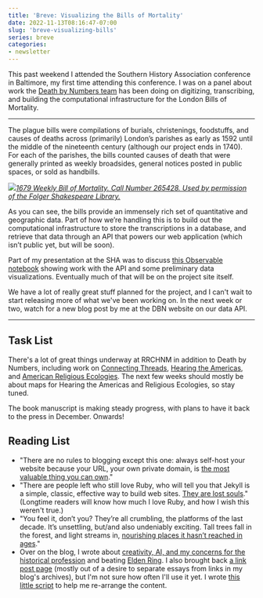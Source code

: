 ```yaml
---
title: 'Breve: Visualizing the Bills of Mortality'
date: 2022-11-13T08:16:47-07:00
slug: 'breve-visualizing-bills'
series: breve
categories: 
- newsletter
---
```


This past weekend I attended the Southern History Association conference in Baltimore, my first time attending this conference. I was on a panel about work the [Death by Numbers team](https://deathbynumbers.org/) has been doing on digitizing, transcribing, and building the computational infrastructure for the London Bills of Mortality.

---

The plague bills were compilations of burials, christenings, foodstuffs, and causes of deaths across (primarily) London’s parishes as early as 1592 until the middle of the nineteenth century (although our project ends in 1740). For each of the parishes, the bills counted causes of death that were generally printed as weekly broadsides, general notices posted in public spaces, or sold as handbills.

![](https://buttondown.s3.us-west-2.amazonaws.com/images/a9d7269a-b63f-4999-9ba4-502a425dcce9.jpg)[*1679 Weekly Bill of Mortality. Call Number 265428. Used by permission of the Folger Shakespeare Library.*](https://luna.folger.edu/luna/servlet/view/search?search=SUBMIT&cat=0&q=265428&dateRangeStart=&dateRangeEnd=&QuickSearchA=QuickSearchA)

As you can see, the bills provide an immensely rich set of quantitative and geographic data. Part of how we’re handling this is to build out the computational infrastructure to store the transcriptions in a database, and retrieve that data through an API that powers our web application (which isn’t public yet, but will be soon).

Part of my presentation at the SHA was to discuss [this Observable notebook](https://observablehq.com/d/7adb8b95df5d51a9) showing work with the API and some preliminary data visualizations. Eventually much of that will be on the project site itself.

We have a lot of really great stuff planned for the project, and I can't wait to start releasing more of what we've been working on. In the next week or two, watch for a new blog post by me at the DBN website on our data API.

---

## Task List

There's a lot of great things underway at RRCHNM in addition to Death by Numbers, including work on [Connecting Threads](https://connectingthreads.co.uk), [Hearing the Americas](https://hearingtheamericas.org/s/the-americas/page/welcome), and [American Religious Ecologies](https://religiousecologies.org). The next few weeks should mostly be about maps for Hearing the Americas and Religious Ecologies, so stay tuned.

The book manuscript is making steady progress, with plans to have it back to the press in December. Onwards!

## Reading List

- "There are no rules to blogging except this one: always self-host your website because your URL, your own private domain, is [the most valuable thing you can own](https://www.robinrendle.com/notes/take-care-of-your-blog-/)."
- "There are people left who still love Ruby, who will tell you that Jekyll is a simple, classic, effective way to build web sites. [They are lost souls](http://benschmidt.org/post/2022-02-01-ruby-for-emily/)." (Longtime readers will know how much I love Ruby, and how I wish this weren't true.)
- "You feel it, don’t you? They’re all crumbling, the platforms of the last decade. It’s unsettling, but/and also undeniably exciting. Tall trees fall in the forest, and light streams in, [nourishing places it hasn’t reached in ages](https://www.robinsloan.com/lab/specifying-spring-83/#summer)."
- Over on the blog, I wrote about [creativity, AI, and my concerns for the historical profession](https://jasonheppler.org/2022/10/16/ai-art/) and beating [Elden Ring](https://jasonheppler.org/2022/10/11/elden-ring/). I also brought back [a link post page](https://jasonheppler.org/links/) (mostly out of a desire to separate essays from links in my blog's archives), but I'm not sure how often I'll use it yet. I wrote [this little script](https://github.com/hepplerj/jasonheppler.org/blob/main/scripts/linkpost_migration.py) to help me re-arrange the content.